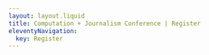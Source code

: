 ```yaml
---
layout: layout.liquid
title: Computation + Journalism Conference | Register
eleventyNavigation:
  key: Register
---
```

<div id="eventbrite-widget-container-308708293817"></div>

<script src="https://www.eventbrite.com/static/widgets/eb_widgets.js"></script>

<script type="text/javascript">
    var exampleCallback = function() {
        console.log('Order complete!');
    };

    window.EBWidgets.createWidget({
        // Required
        widgetType: 'checkout',
        eventId: '308708293817',
        iframeContainerId: 'eventbrite-widget-container-308708293817',

        // Optional
        iframeContainerHeight: 425,  // Widget height in pixels. Defaults to a minimum of 425px if not provided
        onOrderComplete: exampleCallback  // Method called when an order has successfully completed
    });
</script>